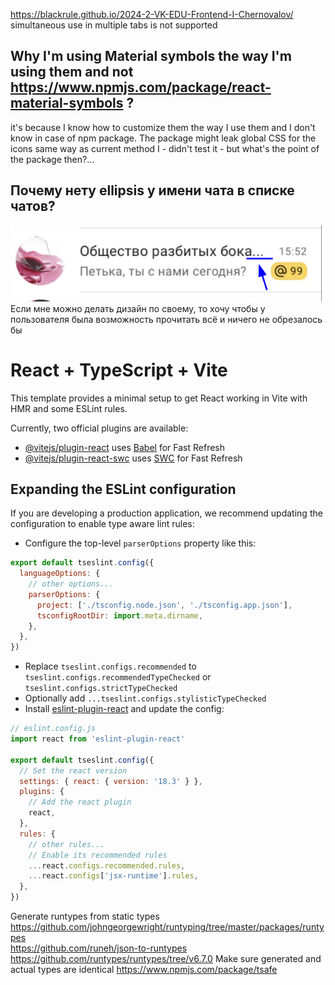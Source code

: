 https://blackrule.github.io/2024-2-VK-EDU-Frontend-I-Chernovalov/  
simultaneous use in multiple tabs is not supported

## Why I'm using Material symbols the way I'm using them and not https://www.npmjs.com/package/react-material-symbols ?
it's because I know how to customize them the way I use them and I don't know in case of npm package. The package might leak global CSS for the icons same way as current method I - didn't test it -  but what's the point of the package then?...

## Почему нету ellipsis у имени чата в списке чатов?
![img.png](img.png)
Если мне можно делать дизайн по своему, то хочу чтобы у пользователя была возможность прочитать всё и ничего не обрезалось бы

# React + TypeScript + Vite

This template provides a minimal setup to get React working in Vite with HMR and some ESLint rules.

Currently, two official plugins are available:

- [@vitejs/plugin-react](https://github.com/vitejs/vite-plugin-react/blob/main/packages/plugin-react/README.md) uses [Babel](https://babeljs.io/) for Fast Refresh
- [@vitejs/plugin-react-swc](https://github.com/vitejs/vite-plugin-react-swc) uses [SWC](https://swc.rs/) for Fast Refresh

## Expanding the ESLint configuration

If you are developing a production application, we recommend updating the configuration to enable type aware lint rules:

- Configure the top-level `parserOptions` property like this:

```js
export default tseslint.config({
  languageOptions: {
    // other options...
    parserOptions: {
      project: ['./tsconfig.node.json', './tsconfig.app.json'],
      tsconfigRootDir: import.meta.dirname,
    },
  },
})
```

- Replace `tseslint.configs.recommended` to `tseslint.configs.recommendedTypeChecked` or `tseslint.configs.strictTypeChecked`
- Optionally add `...tseslint.configs.stylisticTypeChecked`
- Install [eslint-plugin-react](https://github.com/jsx-eslint/eslint-plugin-react) and update the config:

```js
// eslint.config.js
import react from 'eslint-plugin-react'

export default tseslint.config({
  // Set the react version
  settings: { react: { version: '18.3' } },
  plugins: {
    // Add the react plugin
    react,
  },
  rules: {
    // other rules...
    // Enable its recommended rules
    ...react.configs.recommended.rules,
    ...react.configs['jsx-runtime'].rules,
  },
})
```
Generate runtypes from static types https://github.com/johngeorgewright/runtyping/tree/master/packages/runtypes  
https://github.com/runeh/json-to-runtypes
https://github.com/runtypes/runtypes/tree/v6.7.0
Make sure generated and actual types are identical https://www.npmjs.com/package/tsafe